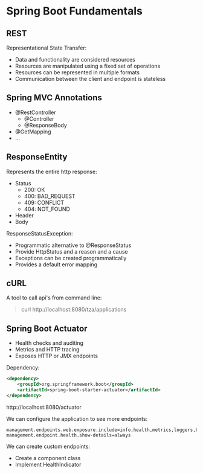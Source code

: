 # Spring Boot Fundamentals

## REST

Representational State Transfer:
- Data and functionality are considered resources
- Resources are manipulated using a fixed set of operations
- Resources can be represented in multiple formats
- Communication between the client and endpoint is stateless

## Spring MVC Annotations

- @RestController
  - @Controller
  - @ResponseBody
- @GetMapping
- ...

## ResponseEntity

Represents the entire http response:
- Status
  - 200: OK
  - 400: BAD_REQUEST
  - 409: CONFLICT
  - 404: NOT_FOUND
- Header
- Body

ResponseStatusException:
- Programmatic alternative to @ResponseStatus
- Provide HttpStatus and a reason and a cause
- Exceptions can be created programmatically
- Provides a default error mapping

## cURL

A tool to call api's from command line:

> curl http://localhost:8080/tza/applications

## Spring Boot Actuator

- Health checks and auditing
- Metrics and HTTP tracing
- Exposes HTTP or JMX endpoints

Dependency:
```xml
<dependency>
    <groupId>org.springframework.boot</groupId>
    <artifactId>spring-boot-starter-actuator</artifactId>
</dependency>
```

http://localhost:8080/actuator

We can configure the application to see more endpoints:

```properties
management.endpoints.web.exposure.include=info,health,metrics,loggers,beans,mappings
management.endpoint.health.show-details=always
```

We can create custom endpoints:
- Create a component class
- Implement HealthIndicator